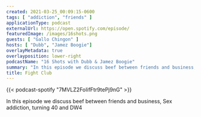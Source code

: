 ```yaml
---
created: 2021-03-25_00:09:15-0600
tags: [ "addiction", "friends" ]
applicationType: podcast
externalUrl: https://open.spotify.com/episode/
featuredImage: /images/16shots.png
guests: [ "Gallo Chingon" ]
hosts: [ "Dubb", "Jamez Boogie"]
overlayMetadata: true
overlayposition: lower-right
podcastName: "16 Shots with Dubb & Jamez Boogie"
summary: "In this episode we discuss beef between friends and business, Sex addiction, turning 40 and DW4"
title: Fight Club
---
```

{{< podcast-spotify "7MVLZ2FoIifFtr9tePj9nG" >}}


In this episode we discuss beef between friends and business, Sex addiction, turning 40 and DW4
